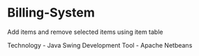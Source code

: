 # Billing-System

Add items and remove selected items using item table

Technology - Java Swing
Development Tool - Apache Netbeans
